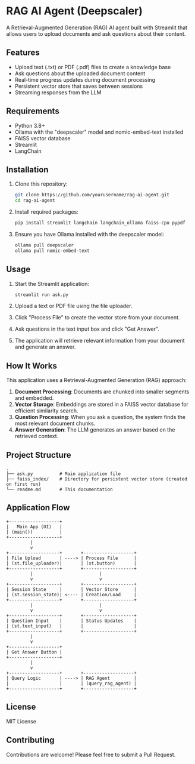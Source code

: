 # RAG AI Agent (Deepscaler)

A Retrieval-Augmented Generation (RAG) AI agent built with Streamlit that allows users to upload documents and ask questions about their content.

## Features

- Upload text (.txt) or PDF (.pdf) files to create a knowledge base
- Ask questions about the uploaded document content
- Real-time progress updates during document processing
- Persistent vector store that saves between sessions
- Streaming responses from the LLM

## Requirements

- Python 3.8+
- Ollama with the "deepscaler" model and nomic-embed-text installed
- FAISS vector database
- Streamlit
- LangChain

## Installation

1. Clone this repository:
   ```bash
   git clone https://github.com/yourusername/rag-ai-agent.git
   cd rag-ai-agent
   ```

2. Install required packages:
   ```bash
   pip install streamlit langchain langchain_ollama faiss-cpu pypdf
   ```

3. Ensure you have Ollama installed with the deepscaler model:
   ```bash
   ollama pull deepscaler 
   ollama pull nomic-embed-text
   ```

## Usage

1. Start the Streamlit application:
   ```bash
   streamlit run ask.py
   ```

2. Upload a text or PDF file using the file uploader.

3. Click "Process File" to create the vector store from your document.

4. Ask questions in the text input box and click "Get Answer".

5. The application will retrieve relevant information from your document and generate an answer.

## How It Works

This application uses a Retrieval-Augmented Generation (RAG) approach:

1. **Document Processing**: Documents are chunked into smaller segments and embedded.
2. **Vector Storage**: Embeddings are stored in a FAISS vector database for efficient similarity search.
3. **Question Processing**: When you ask a question, the system finds the most relevant document chunks.
4. **Answer Generation**: The LLM generates an answer based on the retrieved context.

## Project Structure

```
.
├── ask.py          # Main application file
├── faiss_index/    # Directory for persistent vector store (created on first run)
└── readme.md       # This documentation
```

## Application Flow

```
+-------------------+
|   Main App (UI)   | 
| (main())          |
+-------------------+
         |
         v
+-------------------+       +-------------------+
| File Upload       | ----> | Process File      |
| (st.file_uploader)|       | (st.button)       |
+-------------------+       +-------------------+
         |                         |
         v                         v
+-------------------+       +-------------------+
| Session State     |       | Vector Store      |
| (st.session_state)| <---- | Creation/Load     |
+-------------------+       +-------------------+
         |                         |
         v                         v
+-------------------+       +-------------------+
| Question Input    |       | Status Updates    |
| (st.text_input)   |       |                   |
+-------------------+       +-------------------+
         |
         v
+-------------------+
| Get Answer Button |
+-------------------+
         |
         v
+-------------------+       +-------------------+
| Query Logic       | ----> | RAG Agent         |
|                   |       | (query_rag_agent) |
+-------------------+       +-------------------+
```

## License

MIT License

## Contributing

Contributions are welcome! Please feel free to submit a Pull Request.
